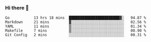 ### Hi there 👋

<!--
**yeya24/yeya24** is a ✨ _special_ ✨ repository because its `README.md` (this file) appears on your GitHub profile.

Here are some ideas to get you started:

- 🔭 I’m currently working on ...
- 🌱 I’m currently learning ...
- 👯 I’m looking to collaborate on ...
- 🤔 I’m looking for help with ...
- 💬 Ask me about ...
- 📫 How to reach me: ...
- 😄 Pronouns: ...
- ⚡ Fun fact: ...
-->

<!--START_SECTION:waka-->
```text
Go           13 hrs 18 mins  ███████████████████████▓░   94.87 % 
Markdown     21 mins         ▓░░░░░░░░░░░░░░░░░░░░░░░░   02.56 % 
YAML         11 mins         ▒░░░░░░░░░░░░░░░░░░░░░░░░   01.34 % 
Makefile     7 mins          ▒░░░░░░░░░░░░░░░░░░░░░░░░   00.90 % 
Git Config   2 mins          ░░░░░░░░░░░░░░░░░░░░░░░░░   00.31 % 
```
<!--END_SECTION:waka-->
